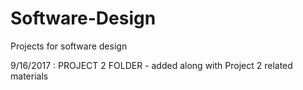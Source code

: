 # Software-Design
Projects for software design


9/16/2017 : PROJECT 2 FOLDER - added along with Project 2 related materials
